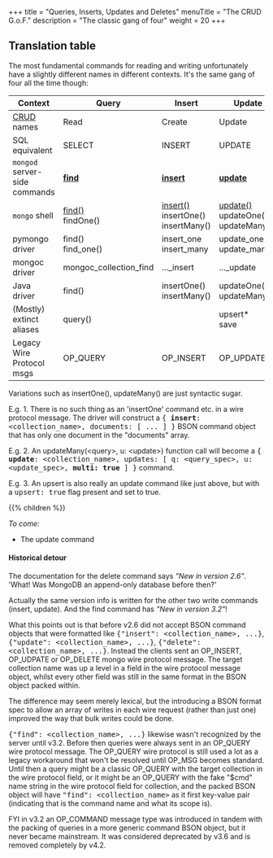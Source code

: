 +++
title = "Queries, Inserts, Updates and Deletes"
menuTitle = "The CRUD G.o.F."
description = "The classic gang of four"
weight = 20
+++

## Translation table

The most fundamental commands for reading and writing unfortunately have a slightly different names in different contexts. It's the same gang of four all the time though:

| Context | Query | Insert | Update | Delete |
|---------|------|--------|--------|--------|
| [CRUD](https://docs.mongodb.com/manual/crud/) names | Read | Create | Update | Delete |
| SQL equivalent | SELECT | INSERT | UPDATE | DELETE |
| `mongod` server-side commands | **[find](https://docs.mongodb.com/manual/reference/command/find/)** | **[insert](https://docs.mongodb.com/manual/reference/command/insert/)** | **[update](https://docs.mongodb.com/manual/reference/command/update/)** | **[delete](https://docs.mongodb.com/manual/reference/command/delete/)** |
| `mongo` shell | [find()](https://docs.mongodb.com/manual/reference/method/db.collection.find/)<br>findOne() | [insert()](https://docs.mongodb.com/manual/reference/method/db.collection.insert/)<br>insertOne()<br>insertMany() | [update()](https://docs.mongodb.com/manual/reference/method/db.collection.update/)<br>updateOne()<br>updateMany() | [remove()](https://docs.mongodb.com/manual/reference/method/db.collection.remove/)<br>deleteOne()<br>deleteMany() |
| pymongo driver | find()<br>find\_one() | insert\_one<br>insert\_many | update\_one()<br>update\_many() | delete\_one()<br>delete\_many() |
| mongoc driver | mongoc\_collection\_find | ...\_insert | ...\_update | ...\_delete |
| Java driver | find() | insertOne()<br>insertMany() | updateOne()<br>updateMany() | deleteOne()<br>deleteMany() | 
| (Mostly) extinct aliases | query() | | upsert\*<br>save | | |
| Legacy Wire<br>Protocol msgs | OP\_QUERY | OP\_INSERT | OP\_UPDATE | OP\_DELETE |

Variations such as insertOne(), updateMany() are just syntactic sugar.

E.g. 1. There is no such thing as an 'insertOne' command etc. in a wire protocol message. The driver will construct a <tt>{ **insert**: &lt;collection\_name&gt;, documents: [ ... ] }</tt> BSON command object that has only one document in the "documents" array.

E.g. 2. An updateMany(&lt;query&gt;, u: &lt;update&gt;) function call will become a <tt>{ **update**: &lt;collection\_name&gt;, updates: [ q: &lt;query\_spec&gt;, u: &lt;update\_spec&gt;, **multi: true** ] }</tt> command.

E.g. 3. An upsert is also really an update command like just above, but with a <tt>upsert: true</tt> flag present and set to true.

{{% children %}}

_To come:_

- The update command


#### Historical detour

The documentation for the delete command says _"New in version 2.6"_. 'What! Was MongoDB an append-only database before then?'

Actually the same version info is written for the other two write commands (insert, update). And the find command has _"New in version 3.2"_!

What this points out is that before v2.6 did not accept BSON command objects that were formatted like <tt>{"insert": &lt;collection\_name&gt;, ...}</tt>, <tt>{"update": &lt;collection\_name&gt;, ...}</tt>, <tt>{"delete": &lt;collection\_name&gt;, ...}</tt>. Instead the clients sent an OP\_INSERT, OP\_UDPATE or OP\_DELETE mongo wire protocol message. The target collection name was up a level in a field in the wire protocol message object, whilst every other field was still in the same format in the BSON object packed within.

The difference may seem merely lexical, but the introducing a BSON format spec to allow an array of writes in each wire request (rather than just one) improved the way that bulk writes could be done.

<tt>{"find": &lt;collection\_name&gt;, ...}</tt> likewise wasn't recognized by the server until v3.2. Before then queries were always sent in an OP\_QUERY wire protocol message. The OP\_QUERY wire protocol is still used a lot as a legacy workaround that won't be resolved until OP\_MSG becomes standard. Until then a query might be a classic OP\_QUERY with the target collection in the wire protocol field, or it might be an OP\_QUERY with the fake "$cmd" name string in the wire protocol field for collection, and the packed BSON object will have <tt>"find": &lt;collection\_name&gt;</tt> as it first key-value pair (indicating that is the command name and what its scope is).

FYI in v3.2 an OP\_COMMAND message type was introduced in tandem with the packing of queries in a more generic command BSON object, but it never became mainstream. It was considered deprecated by v3.6 and is removed completely by v4.2.
